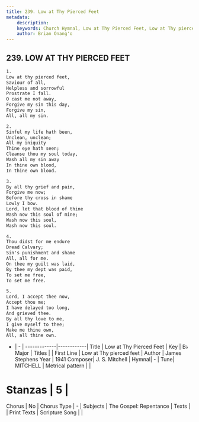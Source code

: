 ```yaml
---
title: 239. Low at Thy Pierced Feet
metadata:
    description: 
    keywords: Church Hymnal, Low at Thy Pierced Feet, Low at Thy pierced feet, 
    author: Brian Onang'o
---
```



## 239. LOW AT THY PIERCED FEET

```txt
1.
Low at thy pierced feet, 
Saviour of all, 
Helpless and sorrowful 
Prostrate I fall. 
O cast me not away, 
Forgive my sin this day, 
Forgive my sin, 
All, all my sin. 

2.
Sinful my life hath been, 
Unclean, unclean; 
All my iniquity 
Thine eye hath seen; 
Cleanse thou my soul today, 
Wash all my sin away 
In thine own blood, 
In thine own blood. 

3.
By all thy grief and pain, 
Forgive me now; 
Before thy cross in shame 
Lowly I bow. 
Lord, let that blood of thine 
Wash now this soul of mine; 
Wash now this soul, 
Wash now this soul. 

4.
Thou didst for me endure 
Dread Calvary; 
Sin's punishment and shame 
All, all for me. 
On thee my guilt was laid, 
By thee my dept was paid, 
To set me free, 
To set me free. 

5.
Lord, I accept thee now, 
Accept thou me; 
I have delayed too long, 
And grieved thee. 
By all thy love to me, 
I give myself to thee; 
Make me thine own, 
All, all thine own.

```

- |   -  |
-------------|------------|
Title | Low at Thy Pierced Feet |
Key | B♭ Major |
Titles |  |
First Line | Low at Thy pierced feet |
Author | James Stephens
Year | 1941
Composer| J. S. Mitchell |
Hymnal|  - |
Tune| MITCHELL |
Metrical pattern | |
# Stanzas | 5 |
Chorus | No |
Chorus Type | - |
Subjects | The Gospel: Repentance |
Texts |  |
Print Texts | 
Scripture Song |  |
  
